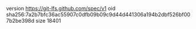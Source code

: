version https://git-lfs.github.com/spec/v1
oid sha256:7a2b7bfc36ac55907c0dfb09b09c9d44d441306a194b2dbf526bf007b2be398d
size 18401
